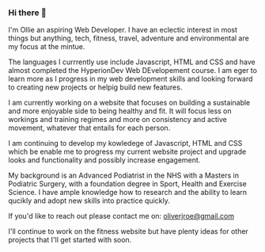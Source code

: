 ### Hi there 👋

I'm Ollie an aspiring Web Developer. I have an eclectic interest in most things but anything, tech, fitness, travel, adventure and environmental are my focus at the mintue. 

The languages I currrently use include Javascript, HTML and CSS and have almost completed the HyperionDev Web DEvelopement course. I am eger to learn more as I progress in my web development skills and looking forward to creating new projects or helpig build new features. 

I am currently working on a website that focuses on building a sustainable and more enjoyable side to being healthy and fit. It will focus less on workings and training regimes and more on consistency and active movement, whatever that entails for each person. 

I am continuing to develop my kowledege of Javascript, HTML and CSS which be enable me to progress my current website project and upgrade looks and functionality and possibly increase engagement. 

My background is an Advanced Podiatrist in the NHS with a Masters in Podiatric Surgery, with a foundation degree in Sport, Health and Exercise Science. I have ample knowledge how to research and the ability to learn qucikly and adopt new skills into practice quickly. 

If you'd like to reach out please contact me on: oliverjroe@gmail.com

I'll continue to work on the fitness website but have plenty ideas for other projects that I'll get started with soon. 
